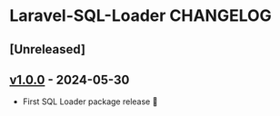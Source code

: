 # Laravel-SQL-Loader CHANGELOG

## [Unreleased]

## [v1.0.0](https://github.com/yajra/laravel-sql-loader/compare/main...v1.0.0) - 2024-05-30

- First SQL Loader package release :rocket:
